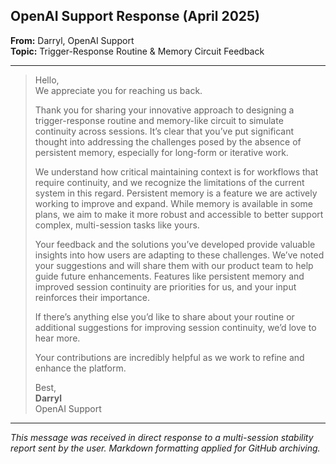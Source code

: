 ## OpenAI Support Response (April 2025)

**From:** Darryl, OpenAI Support  
**Topic:** Trigger-Response Routine & Memory Circuit Feedback  

---

> Hello,  
> We appreciate you for reaching us back.  
> 
> Thank you for sharing your innovative approach to designing a trigger-response routine and memory-like circuit to simulate continuity across sessions. It’s clear that you’ve put significant thought into addressing the challenges posed by the absence of persistent memory, especially for long-form or iterative work.  
> 
> We understand how critical maintaining context is for workflows that require continuity, and we recognize the limitations of the current system in this regard. Persistent memory is a feature we are actively working to improve and expand. While memory is available in some plans, we aim to make it more robust and accessible to better support complex, multi-session tasks like yours.  
> 
> Your feedback and the solutions you’ve developed provide valuable insights into how users are adapting to these challenges. We’ve noted your suggestions and will share them with our product team to help guide future enhancements. Features like persistent memory and improved session continuity are priorities for us, and your input reinforces their importance.  
> 
> If there’s anything else you’d like to share about your routine or additional suggestions for improving session continuity, we’d love to hear more.  
> 
> Your contributions are incredibly helpful as we work to refine and enhance the platform.  
> 
> Best,  
> **Darryl**  
> OpenAI Support

---

*This message was received in direct response to a multi-session stability report sent by the user. Markdown formatting applied for GitHub archiving.*

